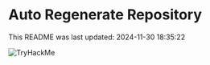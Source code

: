 # Auto Regenerate Repository

This README was last updated: 2024-11-30 18:35:22

 ![TryHackMe](https://tryhackme.com/badge/533634)